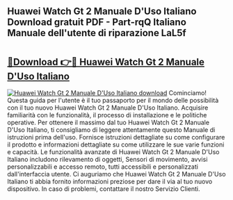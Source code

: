 ## Huawei Watch Gt 2 Manuale D'Uso Italiano Download gratuit PDF - Part-rqQ Italiano Manuale dell'utente di riparazione LaL5f

# <h2><a href="http://dffb88b.blite.top/?on=Huawei+Watch+Gt+2+Manuale+D%27Uso+Italiano">🔗Download 👉🔴 Huawei Watch Gt 2 Manuale D'Uso Italiano</a></h2>

[![Huawei Watch Gt 2 Manuale D'Uso Italiano download](https://i.imgur.com/lujVjoI.png)](http://dffb88b.blite.top/?on=Huawei+Watch+Gt+2+Manuale+D%27Uso+Italiano)
Cominciamo! Questa guida per l'utente è il tuo passaporto per il mondo delle possibilità con il tuo nuovo Huawei Watch Gt 2 Manuale D'Uso Italiano. Acquisire familiarità con le funzionalità, il processo di installazione e le politiche operative. Per ottenere il massimo dal tuo Huawei Watch Gt 2 Manuale D'Uso Italiano, ti consigliamo di leggere attentamente questo Manuale di istruzioni prima dell'uso. Fornisce istruzioni dettagliate su come configurare il prodotto e informazioni dettagliate su come utilizzare le sue varie funzioni e capacità. Le funzionalità avanzate di Huawei Watch Gt 2 Manuale D'Uso Italiano includono rilevamento di oggetti, Sensori di movimento, avvisi personalizzabili e accesso remoto, tutti accessibili e personalizzati dall'interfaccia utente. Ci auguriamo che Huawei Watch Gt 2 Manuale D'Uso Italiano ti abbia fornito informazioni preziose per dare il via al tuo nuovo dispositivo. In caso di problemi, contattare il nostro Servizio Clienti.

